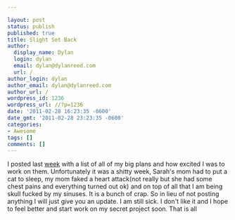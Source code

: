 ```yaml
---

layout: post
status: publish
published: true
title: Slight Set Back
author:
  display_name: Dylan
  login: dylan
  email: dylan@dylanreed.com
  url: /
author_login: dylan
author_email: dylan@dylanreed.com
author_url: /
wordpress_id: 1236
wordpress_url: //?p=1236
date: '2011-02-28 16:23:35 -0600'
date_gmt: '2011-02-28 23:23:35 -0600'
categories:
- Awesome
tags: []
comments: []
---
```


I posted last [week][1] with a list of all of my big plans and how excited I was to work on them. Unfortunately it was a shitty week, Sarah's mom had to put a cat to sleep, my mom faked a heart attack(not really but she had some chest pains and everything turned out ok) and on top of all that I am being skull fucked by my sinuses. It is a bunch of crap. So in lieu of not posting anything I will just give you an update. I am still sick. I don't like it and I hope to feel better and start work on my secret project soon. That is all

   [1]: //2011/02/22/this-weeks-plan/

